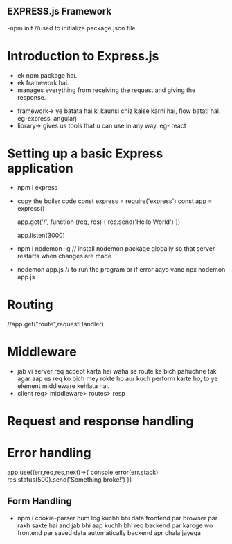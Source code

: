 ## EXPRESS.js Framework
-npm init //used to initialize package.json file.

# Introduction to Express.js
- ek npm package hai.
- ek framework hai.
- manages everything from receiving the request and giving the response.

* framework-> ye batata hai ki kaunsi chiz kaise karni hai, flow batati hai. eg-express, angularj
* library-> gives us tools that u can use in any way. eg- react

# Setting up a basic Express application
- npm i express
- copy the boiler code
    const express = require('express')
    const app = express()

    app.get('/', function (req, res) { 
    res.send('Hello World')
    })

    app.listen(3000)

- npm i nodemon -g // install nodemon package globally so that server restarts when changes are made
- nodemon app.js  // to run the program
or if error aayo  vane
npx nodemon app.js
# Routing
//app.get("route",requestHandler)

# Middleware
- jab vi server req accept karta hai waha se route ke bich pahuchne tak agar aap us req ko bich mey rokte ho aur kuch perform karte ho, to ye element middleware kehlata hai.
- client req> middleware> routes> resp

# Request and response handling

# Error handling
app.use((err,req,res,next)=>{
    console.error(err.stack)
    res.status(500).send('Something broke!')
})


## Form Handling
- npm i cookie-parser
hum log kuchh bhi data frontend par browser par rakh sakte hai and jab bhi aap kuchh bhi req backend par karoge wo frontend par saved data automatically backend apr chala jayega
